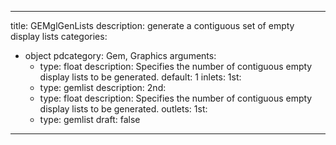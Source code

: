 
---
title: GEMglGenLists
description: generate a contiguous set of empty display lists
categories:
  - object
pdcategory: Gem, Graphics
arguments:
    - type: float
      description: Specifies the number of contiguous empty display lists to be generated.
      default: 1
inlets:
  1st:
    - type: gemlist
      description:
  2nd:
    - type: float
      description: Specifies the number of contiguous empty display lists to be generated.
outlets:
  1st:
    - type: gemlist
draft: false
---

